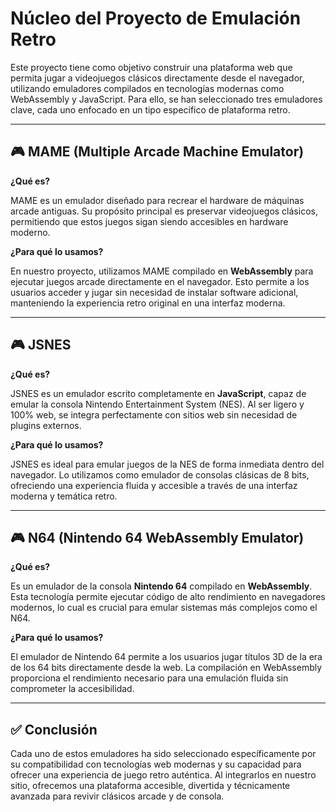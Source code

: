 
# Núcleo del Proyecto de Emulación Retro

Este proyecto tiene como objetivo construir una plataforma web que permita jugar a videojuegos clásicos directamente desde el navegador, utilizando emuladores compilados en tecnologías modernas como WebAssembly y JavaScript. Para ello, se han seleccionado tres emuladores clave, cada uno enfocado en un tipo específico de plataforma retro.

---

## 🎮 MAME (Multiple Arcade Machine Emulator)

**¿Qué es?**

MAME es un emulador diseñado para recrear el hardware de máquinas arcade antiguas. Su propósito principal es preservar videojuegos clásicos, permitiendo que estos juegos sigan siendo accesibles en hardware moderno.

**¿Para qué lo usamos?**

En nuestro proyecto, utilizamos MAME compilado en **WebAssembly** para ejecutar juegos arcade directamente en el navegador. Esto permite a los usuarios acceder y jugar sin necesidad de instalar software adicional, manteniendo la experiencia retro original en una interfaz moderna.

---

## 🎮 JSNES

**¿Qué es?**

JSNES es un emulador escrito completamente en **JavaScript**, capaz de emular la consola Nintendo Entertainment System (NES). Al ser ligero y 100% web, se integra perfectamente con sitios web sin necesidad de plugins externos.

**¿Para qué lo usamos?**

JSNES es ideal para emular juegos de la NES de forma inmediata dentro del navegador. Lo utilizamos como emulador de consolas clásicas de 8 bits, ofreciendo una experiencia fluida y accesible a través de una interfaz moderna y temática retro.

---

## 🎮 N64 (Nintendo 64 WebAssembly Emulator)

**¿Qué es?**

Es un emulador de la consola **Nintendo 64** compilado en **WebAssembly**. Esta tecnología permite ejecutar código de alto rendimiento en navegadores modernos, lo cual es crucial para emular sistemas más complejos como el N64.

**¿Para qué lo usamos?**

El emulador de Nintendo 64 permite a los usuarios jugar títulos 3D de la era de los 64 bits directamente desde la web. La compilación en WebAssembly proporciona el rendimiento necesario para una emulación fluida sin comprometer la accesibilidad.

---

## ✅ Conclusión

Cada uno de estos emuladores ha sido seleccionado específicamente por su compatibilidad con tecnologías web modernas y su capacidad para ofrecer una experiencia de juego retro auténtica. Al integrarlos en nuestro sitio, ofrecemos una plataforma accesible, divertida y técnicamente avanzada para revivir clásicos arcade y de consola.
